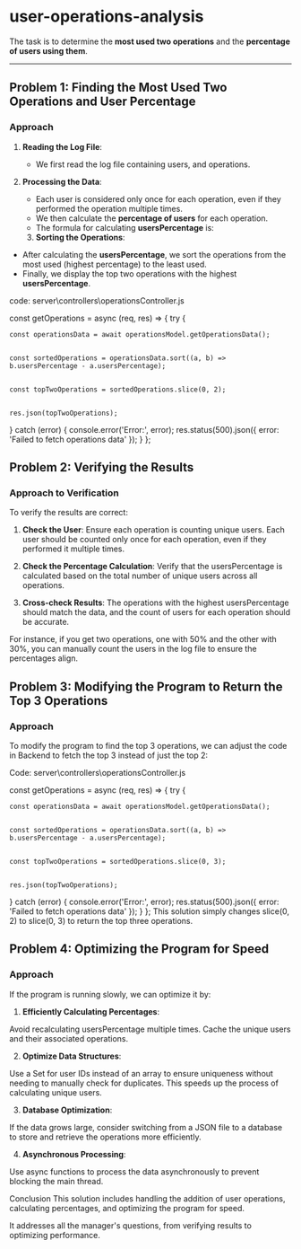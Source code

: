 # user-operations-analysis

The task is to determine the **most used two operations** and the **percentage of users using them**.

---

## Problem 1: Finding the Most Used Two Operations and User Percentage

### Approach

1. **Reading the Log File**: 
   - We first read the log file containing  users, and operations.
   
2. **Processing the Data**:
   - Each user is considered only once for each operation, even if they performed the operation multiple times.
   - We then calculate the **percentage of users** for each operation. 
   - The formula for calculating **usersPercentage** is:
   
   3. **Sorting the Operations**:
- After calculating the **usersPercentage**, we sort the operations from the most used (highest percentage) to the least used.
- Finally, we display the top two operations with the highest **usersPercentage**.

code:
server\controllers\operationsController.js

const getOperations = async (req, res) => {
  try {
  
    const operationsData = await operationsModel.getOperationsData();

   
    const sortedOperations = operationsData.sort((a, b) => b.usersPercentage - a.usersPercentage);

  
    const topTwoOperations = sortedOperations.slice(0, 2);

  
    res.json(topTwoOperations);
  } catch (error) {
    console.error('Error:', error);
    res.status(500).json({ error: 'Failed to fetch operations data' });
  }
};





## Problem 2: Verifying the Results
### Approach to Verification
To verify the results are correct:

1.  **Check the User**: Ensure each operation is counting unique users. Each user should be counted only once for each operation, even if they performed it multiple times.

2. **Check the Percentage Calculation**: Verify that the usersPercentage is calculated based on the total number of unique users across all operations.

3. **Cross-check Results**: The operations with the highest usersPercentage should match the data, and the count of users for each operation should be accurate.

For instance, if you get two operations, one with 50% and the other with 30%, you can manually count the users in the log file to ensure the percentages align.



## Problem 3: Modifying the Program to Return the Top 3 Operations
### Approach
To modify the program to find the top 3 operations, we can adjust the code in Backend to fetch the top 3 instead of just the top 2:

Code:
server\controllers\operationsController.js

const getOperations = async (req, res) => {
  try {
  
    const operationsData = await operationsModel.getOperationsData();

   
    const sortedOperations = operationsData.sort((a, b) => b.usersPercentage - a.usersPercentage);

  
    const topTwoOperations = sortedOperations.slice(0, 3);

  
    res.json(topTwoOperations);
  } catch (error) {
    console.error('Error:', error);
    res.status(500).json({ error: 'Failed to fetch operations data' });
  }
};
This solution simply changes slice(0, 2) to slice(0, 3) to return the top three operations.


## Problem 4: Optimizing the Program for Speed
### Approach
If the program is running slowly, we can optimize it by:

1.  **Efficiently Calculating Percentages**:

Avoid recalculating usersPercentage multiple times. Cache the unique users and their associated operations.

2. **Optimize Data Structures**:

Use a Set for user IDs instead of an array to ensure uniqueness without needing to manually check for duplicates. This speeds up the process of calculating unique users.

3. **Database Optimization**:

If the data grows large, consider switching from a JSON file to a database to store and retrieve the operations more efficiently.

4. **Asynchronous Processing**:

Use async functions to process the data asynchronously to prevent blocking the main thread.


Conclusion
This solution includes handling the addition of user operations, calculating percentages, and optimizing the program for speed.

It addresses all the manager's questions, from verifying results to optimizing performance.